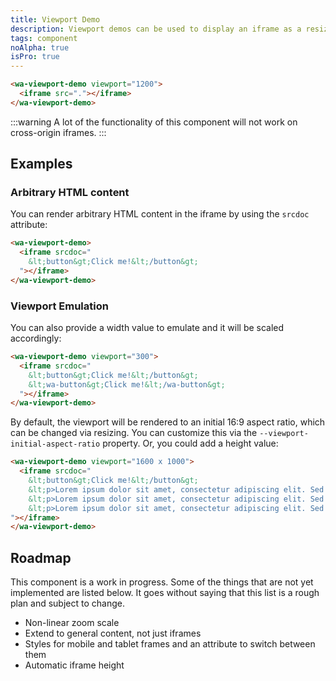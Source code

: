 ```yaml
---
title: Viewport Demo
description: Viewport demos can be used to display an iframe as a resizable, zoomable preview.
tags: component
noAlpha: true
isPro: true
---
```


```html {.example}
<wa-viewport-demo viewport="1200">
  <iframe src="."></iframe>
</wa-viewport-demo>
```

:::warning
A lot of the functionality of this component will not work on cross-origin iframes.
:::

## Examples

### Arbitrary HTML content

You can render arbitrary HTML content in the iframe by using the `srcdoc` attribute:

```html {.example}
<wa-viewport-demo>
  <iframe srcdoc="
    &lt;button&gt;Click me!&lt;/button&gt;
  "></iframe>
</wa-viewport-demo>
```

### Viewport Emulation

You can also provide a width value to emulate and it will be scaled accordingly:

```html {.example}
<wa-viewport-demo viewport="300">
  <iframe srcdoc="
    &lt;button&gt;Click me!&lt;/button&gt;
    &lt;wa-button&gt;Click me!&lt;/wa-button&gt;
  "></iframe>
</wa-viewport-demo>
```

By default, the viewport will be rendered to an initial 16:9 aspect ratio,
which can be changed via resizing.
You can customize this via the `--viewport-initial-aspect-ratio` property.
Or, you could add a height value:

```html {.example}
<wa-viewport-demo viewport="1600 x 1000">
  <iframe srcdoc="
    &lt;button&gt;Click me!&lt;/button&gt;
    &lt;p>Lorem ipsum dolor sit amet, consectetur adipiscing elit. Sed maximus et tortor vel ullamcorper. Fusce tristique et justo quis auctor. In tristique dignissim dignissim. Fusce lacus urna, efficitur vel fringilla sed, hendrerit at ipsum. Donec suscipit ante ac ligula imperdiet varius. Aliquam ullamcorper augue sit amet lectus euismod finibus. Proin semper, diam at rhoncus posuere, diam dui semper turpis, ut faucibus mi ipsum nec ante. Morbi varius nibh ut facilisis varius. Pellentesque habitant morbi tristique senectus et netus et malesuada fames ac turpis egestas. Fusce in blandit velit. Aliquam massa eros, commodo eu vestibulum a, faucibus non risus.
    &lt;p>Lorem ipsum dolor sit amet, consectetur adipiscing elit. Sed maximus et tortor vel ullamcorper. Fusce tristique et justo quis auctor. In tristique dignissim dignissim. Fusce lacus urna, efficitur vel fringilla sed, hendrerit at ipsum. Donec suscipit ante ac ligula imperdiet varius. Aliquam ullamcorper augue sit amet lectus euismod finibus. Proin semper, diam at rhoncus posuere, diam dui semper turpis, ut faucibus mi ipsum nec ante. Morbi varius nibh ut facilisis varius. Pellentesque habitant morbi tristique senectus et netus et malesuada fames ac turpis egestas. Fusce in blandit velit. Aliquam massa eros, commodo eu vestibulum a, faucibus non risus.
    &lt;p>Lorem ipsum dolor sit amet, consectetur adipiscing elit. Sed maximus et tortor vel ullamcorper. Fusce tristique et justo quis auctor. In tristique dignissim dignissim. Fusce lacus urna, efficitur vel fringilla sed, hendrerit at ipsum. Donec suscipit ante ac ligula imperdiet varius. Aliquam ullamcorper augue sit amet lectus euismod finibus. Proin semper, diam at rhoncus posuere, diam dui semper turpis, ut faucibus mi ipsum nec ante. Morbi varius nibh ut facilisis varius. Pellentesque habitant morbi tristique senectus et netus et malesuada fames ac turpis egestas. Fusce in blandit velit. Aliquam massa eros, commodo eu vestibulum a, faucibus non risus.
"></iframe>
</wa-viewport-demo>
```

## Roadmap

This component is a work in progress.
Some of the things that are not yet implemented are listed below.
It goes without saying that this list is a rough plan and subject to change.

- Non-linear zoom scale
- Extend to general content, not just iframes
- Styles for mobile and tablet frames and an attribute to switch between them
- Automatic iframe height
